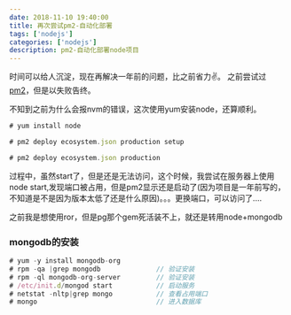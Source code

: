 ```yaml
---
date: 2018-11-10 19:40:00
title: 再次尝试pm2-自动化部署
tags: ['nodejs']
categories: ['nodejs']
description: pm2-自动化部署node项目
---
```


时间可以给人沉淀，现在再解决一年前的问题，比之前省力✌️。
之前尝试过[pm2](https://wukong1995.github.io/2017/09/13/pm2/)，但是以失败告终。

不知到之前为什么会报nvm的错误，这次使用yum安装node，还算顺利。

```javascript
# yum install node

# pm2 deploy ecosystem.json production setup

# pm2 deploy ecosystem.json production
```

过程中，虽然start了，但是还是无法访问，这个时候，我尝试在服务器上使用node start,发现端口被占用，但是pm2显示还是启动了(因为项目是一年前写的，不知道是不是因为版本太低了还是什么原因)。。。更换端口，可以访问了....

之前我是想使用ror，但是pg那个gem死活装不上，就还是转用node+mongodb

### mongodb的安装

```javascript
# yum -y install mongodb-org
# rpm -qa |grep mongodb              // 验证安装
# rpm -ql mongodb-org-server         // 验证安装
# /etc/init.d/mongod start           // 启动服务
# netstat -nltp|grep mongo           // 查看占用端口
# mongo                              // 进入数据库
```
